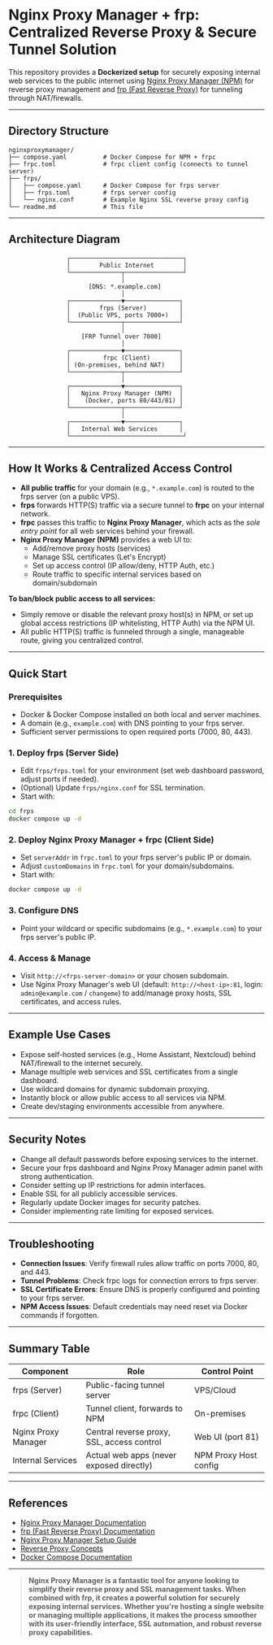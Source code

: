 # Nginx Proxy Manager + frp: Centralized Reverse Proxy & Secure Tunnel Solution

This repository provides a **Dockerized setup** for securely exposing internal web services to the public internet using [Nginx Proxy Manager (NPM)](https://nginxproxymanager.com/) for reverse proxy management and [frp (Fast Reverse Proxy)](https://github.com/fatedier/frp) for tunneling through NAT/firewalls.

---

## Directory Structure

```
nginxproxymanager/
├── compose.yaml          # Docker Compose for NPM + frpc
├── frpc.toml             # frpc client config (connects to tunnel server)
├── frps/
│   ├── compose.yaml      # Docker Compose for frps server
│   ├── frps.toml         # frps server config
│   └── nginx.conf        # Example Nginx SSL reverse proxy config
└── readme.md             # This file
```

---

## Architecture Diagram

```
                ┌───────────────────────────────┐
                │        Public Internet        │
                └──────────────┬────────────────┘
                               │
                      [DNS: *.example.com]
                               │
                ┌──────────────▼───────────────┐
                │        frps (Server)         │
                │  (Public VPS, ports 7000+)   │
                └──────────────┬───────────────┘
                               │
                    [FRP Tunnel over 7000]
                               │
                ┌──────────────▼───────────────┐
                │         frpc (Client)        │
                │ (On-premises, behind NAT)    │
                └──────────────┬───────────────┘
                               │
                ┌──────────────▼───────────────┐
                │   Nginx Proxy Manager (NPM)  │
                │    (Docker, ports 80/443/81) │
                └──────────────┬───────────────┘
                               │
                ┌──────────────▼───────────────┐
                │   Internal Web Services      │
                └───────────────────────────────┘
```

---

## How It Works & Centralized Access Control

- **All public traffic** for your domain (e.g., `*.example.com`) is routed to the frps server (on a public VPS).
- **frps** forwards HTTP(S) traffic via a secure tunnel to **frpc** on your internal network.
- **frpc** passes this traffic to **Nginx Proxy Manager**, which acts as the *sole entry point* for all web services behind your firewall.
- **Nginx Proxy Manager (NPM)** provides a web UI to:
  - Add/remove proxy hosts (services)
  - Manage SSL certificates (Let's Encrypt)
  - Set up access control (IP allow/deny, HTTP Auth, etc.)
  - Route traffic to specific internal services based on domain/subdomain

**To ban/block public access to all services:**
- Simply remove or disable the relevant proxy host(s) in NPM, or set up global access restrictions (IP whitelisting, HTTP Auth) via the NPM UI.
- All public HTTP(S) traffic is funneled through a single, manageable route, giving you centralized control.

---

## Quick Start

### Prerequisites

- Docker & Docker Compose installed on both local and server machines.
- A domain (e.g., `example.com`) with DNS pointing to your frps server.
- Sufficient server permissions to open required ports (7000, 80, 443).

### 1. Deploy frps (Server Side)

- Edit `frps/frps.toml` for your environment (set web dashboard password, adjust ports if needed).
- (Optional) Update `frps/nginx.conf` for SSL termination.
- Start with:

```bash
cd frps
docker compose up -d
```

### 2. Deploy Nginx Proxy Manager + frpc (Client Side)

- Set `serverAddr` in `frpc.toml` to your frps server's public IP or domain.
- Adjust `customDomains` in `frpc.toml` for your domain/subdomains.
- Start with:

```bash
docker compose up -d
```

### 3. Configure DNS

- Point your wildcard or specific subdomains (e.g., `*.example.com`) to your frps server's public IP.

### 4. Access & Manage

- Visit `http://<frps-server-domain>` or your chosen subdomain.
- Use Nginx Proxy Manager's web UI (default: `http://<host-ip>:81`, login: `admin@example.com` / `changeme`) to add/manage proxy hosts, SSL certificates, and access rules.

---

## Example Use Cases

- Expose self-hosted services (e.g., Home Assistant, Nextcloud) behind NAT/firewall to the internet securely.
- Manage multiple web services and SSL certificates from a single dashboard.
- Use wildcard domains for dynamic subdomain proxying.
- Instantly block or allow public access to all services via NPM.
- Create dev/staging environments accessible from anywhere.

---

## Security Notes

- Change all default passwords before exposing services to the internet.
- Secure your frps dashboard and Nginx Proxy Manager admin panel with strong authentication.
- Consider setting up IP restrictions for admin interfaces.
- Enable SSL for all publicly accessible services.
- Regularly update Docker images for security patches.
- Consider implementing rate limiting for exposed services.

---

## Troubleshooting

- **Connection Issues**: Verify firewall rules allow traffic on ports 7000, 80, and 443.
- **Tunnel Problems**: Check frpc logs for connection errors to frps server.
- **SSL Certificate Errors**: Ensure DNS is properly configured and pointing to your frps server.
- **NPM Access Issues**: Default credentials may need reset via Docker commands if forgotten.

---

## Summary Table

| Component               | Role                                      | Control Point         |
|-------------------------|-------------------------------------------|-----------------------|
| frps (Server)           | Public-facing tunnel server               | VPS/Cloud             |
| frpc (Client)           | Tunnel client, forwards to NPM            | On-premises           |
| Nginx Proxy Manager     | Central reverse proxy, SSL, access control| Web UI (port 81)      |
| Internal Services       | Actual web apps (never exposed directly)  | NPM Proxy Host config |

---

## References

- [Nginx Proxy Manager Documentation](https://nginxproxymanager.com/guide/)
- [frp (Fast Reverse Proxy) Documentation](https://github.com/fatedier/frp)
- [Nginx Proxy Manager Setup Guide](https://www.linode.com/docs/guides/using-nginx-proxy-manager/)
- [Reverse Proxy Concepts](https://www.nginx.com/resources/glossary/reverse-proxy-server/)
- [Docker Compose Documentation](https://docs.docker.com/compose/)

---

> **Nginx Proxy Manager is a fantastic tool for anyone looking to simplify their reverse proxy and SSL management tasks. When combined with frp, it creates a powerful solution for securely exposing internal services. Whether you're hosting a single website or managing multiple applications, it makes the process smoother with its user-friendly interface, SSL automation, and robust reverse proxy capabilities.**
